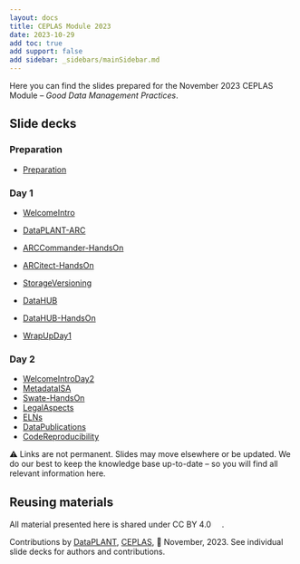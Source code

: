 ```yaml
---
layout: docs
title: CEPLAS Module 2023
date: 2023-10-29
add toc: true
add support: false
add sidebar: _sidebars/mainSidebar.md
---
```


Here you can find the slides prepared for the November 2023 CEPLAS Module &ndash; *Good Data Management Practices*.

## Slide decks

### Preparation

- <a href=./00-Preparation.html target=_blank>Preparation</a>

### Day 1

- <a href=./10-WelcomeIntro.html target=_blank>WelcomeIntro</a>
- <a href=./20-DataPLANT-ARC.html target=_blank>DataPLANT-ARC</a>

- <a href=./25-ARCCommander-HandsOn.html target=_blank>ARCCommander-HandsOn</a>
- <a href=./26-ARCitect-HandsOn.html target=_blank>ARCitect-HandsOn</a>

- <a href=./30-StorageVersioning.html target=_blank>StorageVersioning</a>

- <a href=./42-DataHUB.html target=_blank>DataHUB</a>
- <a href=./43-DataHUB-HandsOn.html target=_blank>DataHUB-HandsOn</a>

- <a href=./49-WrapUpDay1.html target=_blank>WrapUpDay1</a>

### Day 2

- <a href=./50-WelcomeIntroDay2.html target=_blank>WelcomeIntroDay2</a>
- <a href=./60-MetadataISA.html target=_blank>MetadataISA</a>
- <a href=./70-Swate-HandsOn.html target=_blank>Swate-HandsOn</a>
- <a href=./80-LegalAspects.html target=_blank>LegalAspects</a>
- <a href=./91-ELNs.html target=_blank>ELNs</a>
- <a href=./92-DataPublications.html target=_blank>DataPublications</a>
- <a href=./93-CodeReproducibility.html target=_blank>CodeReproducibility</a>

:warning: Links are not permanent. Slides may move elsewhere or be updated. We do our best to keep the knowledge base up-to-date &ndash; so you will find all relevant information here.

## Reusing materials

All material presented here is shared under CC BY 4.0 <a href="https://creativecommons.org/licenses/by/4.0/"><img src="https://mirrors.creativecommons.org/presskit/buttons/88x31/svg/by.svg" style="height:15px"></a>.

Contributions by [DataPLANT](https://nfdi4plants.org/), [CEPLAS](https://ceplas.eu), 📆 November, 2023.
See individual slide decks for authors and contributions.
